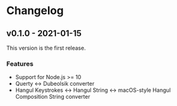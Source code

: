 # Changelog

## v0.1.0 - 2021-01-15

This version is the first release.

### Features

- Support for Node.js >= 10
- Querty ↔ Dubeolsik converter
- Hangul Keystrokes ↔ Hangul String ↔ macOS-style Hangul Composition String converter
